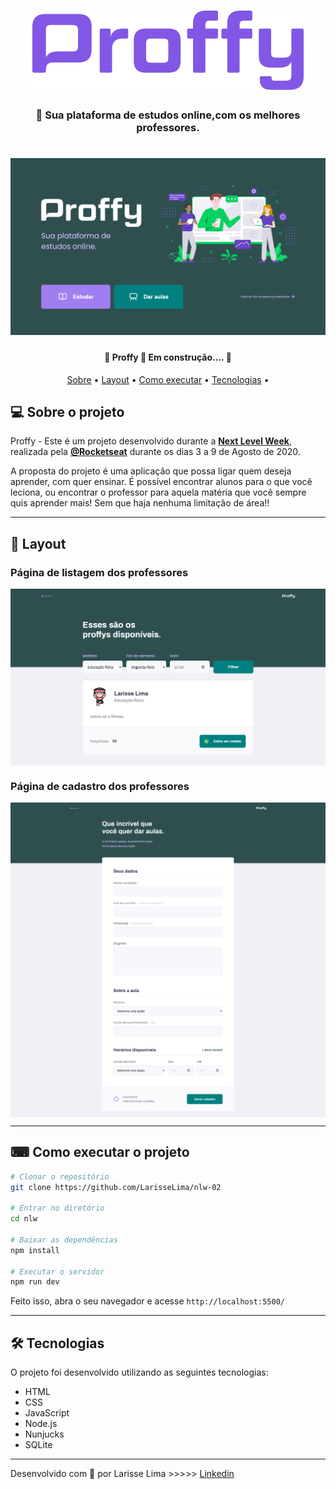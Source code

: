 
<h1 align="center" >
    <img alt="Logo Proffy" src="/public/img/logo.png" />
</h1>

<h3 align="center">
    📖 Sua plataforma de estudos online,com os melhores professores.
</h3>

<h1 align="center">
    <img alt="NextLevelWeek#02" title="#NextLevelWeek#02" src="/public/img/home-page.png" />
</h1>

<h4 align="center"> 
	🚧  Proffy 🏫 Em construção.... 🚧
</h4>

<p align="center">
	<a href="#-sobre-o-projeto">Sobre</a> •
	<a href="#-layout">Layout</a> • 
 	<a href="#-como-executar-o-projeto">Como executar</a> • 
  <a href="#-tecnologias">Tecnologias</a> • 
 	
</p>


## 💻 Sobre o projeto

Proffy - Este é um projeto desenvolvido durante a **[Next Level Week](https://nextlevelweek.com/)**, realizada pela **[@Rocketseat](https://github.com/Rocketseat)** durante os dias 3 a 9 de Agosto de 2020.

A proposta do projeto é uma aplicação que possa ligar quem deseja aprender, com quer ensinar. É possível encontrar alunos para o que você leciona, ou encontrar o professor para aquela matéria que você sempre quis aprender mais! Sem que haja nenhuma limitação de área!! 

---

## 🎨 Layout

###  Página de listagem dos professores

<p align="center" style="display: flex; align-items: flex-start; justify-content: center;">
  	<img alt="Página de cadastro de vídeo" src="/public/img/study-page.png" width="100%">
</p>

###  Página de cadastro dos professores

<p align="center" style="display: flex; align-items: flex-start; justify-content: center;">
  	<img alt="Página de cadastro de vídeo" src="/public/img/give-classes-fullpage.png" width="100%">
</p>

---

## ⌨ Como executar o projeto

```bash
# Clonar o repositório
git clone https://github.com/LarisseLima/nlw-02

# Entrar no diretório
cd nlw

# Baixar as dependências
npm install

# Executar o servidor
npm run dev
```

Feito isso, abra o seu navegador e acesse `http://localhost:5500/`


---

## 🛠 Tecnologias

O projeto foi desenvolvido utilizando as seguintes tecnologias:


- HTML
- CSS
- JavaScript
- Node.js 
- Nunjucks 
- SQLite 

---

Desenvolvido com 💜 por Larisse Lima >>>>> [Linkedin](https://www.linkedin.com/in/larisselima/)
